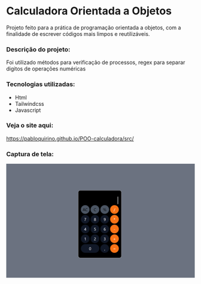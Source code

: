 # Calculadora Orientada a Objetos
Projeto feito para a prática de programação orientada a objetos, com a finalidade de escrever códigos mais limpos e reutilizáveis.

### Descrição do projeto:
Foi utilizado métodos para verificação de processos, regex para separar digitos de operações numéricas
 
 ### Tecnologias utilizadas:

 - Html
 - Tailwindcss
 - Javascript

 ### Veja o site aqui:
https://pabloquirino.github.io/POO-calculadora/src/

### Captura de tela:
 ![PrintScreen do projeto](./PrintSc/calculadora.png) 


